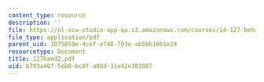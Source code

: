 ```yaml
---
content_type: resource
description: ''
file: https://ol-ocw-studio-app-qa.s3.amazonaws.com/courses/14-127-behavioral-economics-and-finance-spring-2004/b793a40f5eb0bc0fa88d31e42e783907_127hand2.pdf
file_type: application/pdf
parent_uid: 1075859e-4cef-e748-703e-ab5bb16b1e24
resourcetype: Document
title: 127hand2.pdf
uid: b793a40f-5eb0-bc0f-a88d-31e42e783907
---
```

